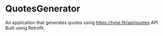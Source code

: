 # QuotesGenerator
An application that generates quotes using https://type.fit/api/quotes API
Built using Retrofit.
